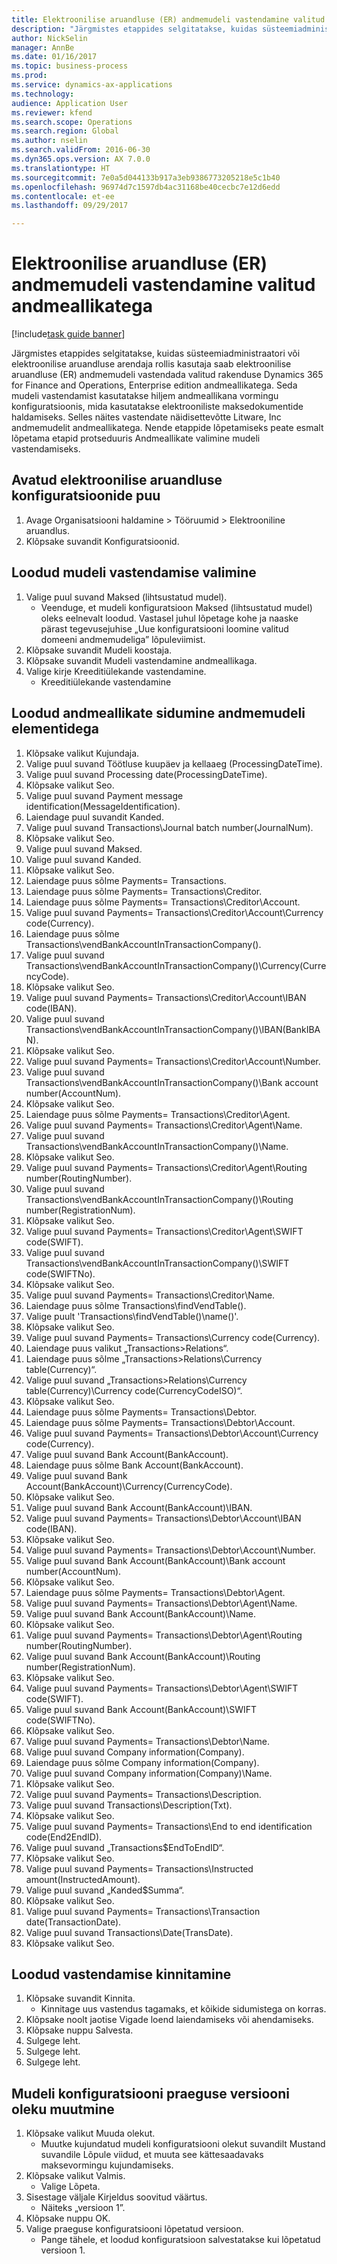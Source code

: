 ```yaml
--- 
title: Elektroonilise aruandluse (ER) andmemudeli vastendamine valitud andmeallikatega
description: "Järgmistes etappides selgitatakse, kuidas süsteemiadministraatori või elektroonilise aruandluse arendaja rollis kasutaja saab elektroonilise aruandluse (ER) andmemudeli vastendada valitud rakenduse Dynamics 365 for Finance and Operations, Enterprise edition andmeallikatega."
author: NickSelin
manager: AnnBe
ms.date: 01/16/2017
ms.topic: business-process
ms.prod: 
ms.service: dynamics-ax-applications
ms.technology: 
audience: Application User
ms.reviewer: kfend
ms.search.scope: Operations
ms.search.region: Global
ms.author: nselin
ms.search.validFrom: 2016-06-30
ms.dyn365.ops.version: AX 7.0.0
ms.translationtype: HT
ms.sourcegitcommit: 7e0a5d044133b917a3eb9386773205218e5c1b40
ms.openlocfilehash: 96974d7c1597db4ac31168be40cecbc7e12d6edd
ms.contentlocale: et-ee
ms.lasthandoff: 09/29/2017

---
```

# <a name="map-a-data-model-to-selected-data-sources-for-electronic-reporting-er"></a>Elektroonilise aruandluse (ER) andmemudeli vastendamine valitud andmeallikatega

[!include[task guide banner](../../includes/task-guide-banner.md)]

Järgmistes etappides selgitatakse, kuidas süsteemiadministraatori või elektroonilise aruandluse arendaja rollis kasutaja saab elektroonilise aruandluse (ER) andmemudeli vastendada valitud rakenduse Dynamics 365 for Finance and Operations, Enterprise edition andmeallikatega. Seda mudeli vastendamist kasutatakse hiljem andmeallikana vormingu konfiguratsioonis, mida kasutatakse elektrooniliste maksedokumentide haldamiseks. Selles näites vastendate näidisettevõtte Litware, Inc andmemudelit andmeallikatega. Nende etappide lõpetamiseks peate esmalt lõpetama etapid protseduuris Andmeallikate valimine mudeli vastendamiseks.


## <a name="open-er-configurations-tree"></a>Avatud elektroonilise aruandluse konfiguratsioonide puu
1. Avage Organisatsiooni haldamine > Tööruumid > Elektrooniline aruandlus.
2. Klõpsake suvandit Konfiguratsioonid.

## <a name="select-created-model-mapping"></a>Loodud mudeli vastendamise valimine
1. Valige puul suvand Maksed (lihtsustatud mudel).
    * Veenduge, et mudeli konfiguratsioon Maksed (lihtsustatud mudel) oleks eelnevalt loodud. Vastasel juhul lõpetage kohe ja naaske pärast tegevusejuhise „Uue konfiguratsiooni loomine valitud domeeni andmemudeliga” lõpuleviimist.  
2. Klõpsake suvandit Mudeli koostaja.
3. Klõpsake suvandit Mudeli vastendamine andmeallikaga.
4. Valige kirje Kreeditiülekande vastendamine.
    * Kreeditiülekande vastendamine  

## <a name="bind-created-data-sources-to-data-model-elements"></a>Loodud andmeallikate sidumine andmemudeli elementidega
1. Klõpsake valikut Kujundaja.
2. Valige puul suvand Töötluse kuupäev ja kellaaeg (ProcessingDateTime).
3. Valige puul suvand Processing date(ProcessingDateTime).
4. Klõpsake valikut Seo.
5. Valige puul suvand Payment message identification(MessageIdentification).
6. Laiendage puul suvandit Kanded.
7. Valige puul suvand Transactions\Journal batch number(JournalNum).
8. Klõpsake valikut Seo.
9. Valige puul suvand Maksed.
10. Valige puul suvand Kanded.
11. Klõpsake valikut Seo.
12. Laiendage puus sõlme Payments= Transactions.
13. Laiendage puus sõlme Payments= Transactions\Creditor.
14. Laiendage puus sõlme Payments= Transactions\Creditor\Account.
15. Valige puul suvand Payments= Transactions\Creditor\Account\Currency code(Currency).
16. Laiendage puus sõlme Transactions\vendBankAccountInTransactionCompany().
17. Valige puul suvand Transactions\vendBankAccountInTransactionCompany()\Currency(CurrencyCode).
18. Klõpsake valikut Seo.
19. Valige puul suvand Payments= Transactions\Creditor\Account\IBAN code(IBAN).
20. Valige puul suvand Transactions\vendBankAccountInTransactionCompany()\IBAN(BankIBAN).
21. Klõpsake valikut Seo.
22. Valige puul suvand Payments= Transactions\Creditor\Account\Number.
23. Valige puul suvand Transactions\vendBankAccountInTransactionCompany()\Bank account number(AccountNum).
24. Klõpsake valikut Seo.
25. Laiendage puus sõlme Payments= Transactions\Creditor\Agent.
26. Valige puul suvand Payments= Transactions\Creditor\Agent\Name.
27. Valige puul suvand Transactions\vendBankAccountInTransactionCompany()\Name.
28. Klõpsake valikut Seo.
29. Valige puul suvand Payments= Transactions\Creditor\Agent\Routing number(RoutingNumber).
30. Valige puul suvand Transactions\vendBankAccountInTransactionCompany()\Routing number(RegistrationNum).
31. Klõpsake valikut Seo.
32. Valige puul suvand Payments= Transactions\Creditor\Agent\SWIFT code(SWIFT).
33. Valige puul suvand Transactions\vendBankAccountInTransactionCompany()\SWIFT code(SWIFTNo).
34. Klõpsake valikut Seo.
35. Valige puul suvand Payments= Transactions\Creditor\Name.
36. Laiendage puus sõlme Transactions\findVendTable().
37. Valige puult 'Transactions\findVendTable()\name()'.
38. Klõpsake valikut Seo.
39. Valige puul suvand Payments= Transactions\Currency code(Currency).
40. Laiendage puus valikut „Transactions\>Relations“.
41. Laiendage puus sõlme „Transactions\>Relations\Currency table(Currency)“.
42. Valige puul suvand „Transactions\>Relations\Currency table(Currency)\Currency code(CurrencyCodeISO)“.
43. Klõpsake valikut Seo.
44. Laiendage puus sõlme Payments= Transactions\Debtor.
45. Laiendage puus sõlme Payments= Transactions\Debtor\Account.
46. Valige puul suvand Payments= Transactions\Debtor\Account\Currency code(Currency).
47. Valige puul suvand Bank Account(BankAccount).
48. Laiendage puus sõlme Bank Account(BankAccount).
49. Valige puul suvand Bank Account(BankAccount)\Currency(CurrencyCode).
50. Klõpsake valikut Seo.
51. Valige puul suvand Bank Account(BankAccount)\IBAN.
52. Valige puul suvand Payments= Transactions\Debtor\Account\IBAN code(IBAN).
53. Klõpsake valikut Seo.
54. Valige puul suvand Payments= Transactions\Debtor\Account\Number.
55. Valige puul suvand Bank Account(BankAccount)\Bank account number(AccountNum).
56. Klõpsake valikut Seo.
57. Laiendage puus sõlme Payments= Transactions\Debtor\Agent.
58. Valige puul suvand Payments= Transactions\Debtor\Agent\Name.
59. Valige puul suvand Bank Account(BankAccount)\Name.
60. Klõpsake valikut Seo.
61. Valige puul suvand Payments= Transactions\Debtor\Agent\Routing number(RoutingNumber).
62. Valige puul suvand Bank Account(BankAccount)\Routing number(RegistrationNum).
63. Klõpsake valikut Seo.
64. Valige puul suvand Payments= Transactions\Debtor\Agent\SWIFT code(SWIFT).
65. Valige puul suvand Bank Account(BankAccount)\SWIFT code(SWIFTNo).
66. Klõpsake valikut Seo.
67. Valige puul suvand Payments= Transactions\Debtor\Name.
68. Valige puul suvand Company information(Company).
69. Laiendage puus sõlme Company information(Company).
70. Valige puul suvand Company information(Company)\Name.
71. Klõpsake valikut Seo.
72. Valige puul suvand Payments= Transactions\Description.
73. Valige puul suvand Transactions\Description(Txt).
74. Klõpsake valikut Seo.
75. Valige puul suvand Payments= Transactions\End to end identification code(End2EndID).
76. Valige puul suvand „Transactions\$EndToEndID“.
77. Klõpsake valikut Seo.
78. Valige puul suvand Payments= Transactions\Instructed amount(InstructedAmount).
79. Valige puul suvand „Kanded\$Summa“.
80. Klõpsake valikut Seo.
81. Valige puul suvand Payments= Transactions\Transaction date(TransactionDate).
82. Valige puul suvand Transactions\Date(TransDate).
83. Klõpsake valikut Seo.

## <a name="validate-created-mapping"></a>Loodud vastendamise kinnitamine
1. Klõpsake suvandit Kinnita.
    * Kinnitage uus vastendus tagamaks, et kõikide sidumistega on korras.  
2. Klõpsake noolt jaotise Vigade loend laiendamiseks või ahendamiseks.
3. Klõpsake nuppu Salvesta.
4. Sulgege leht.
5. Sulgege leht.
6. Sulgege leht.

## <a name="change-the-status-of-the-current-version-of-model-configuration"></a>Mudeli konfiguratsiooni praeguse versiooni oleku muutmine
1. Klõpsake valikut Muuda olekut.
    * Muutke kujundatud mudeli konfiguratsiooni olekut suvandilt Mustand suvandile Lõpule viidud, et muuta see kättesaadavaks maksevormingu kujundamiseks.  
2. Klõpsake valikut Valmis.
    * Valige Lõpeta.  
3. Sisestage väljale Kirjeldus soovitud väärtus.
    * Näiteks „versioon 1”.  
4. Klõpsake nuppu OK.
5. Valige praeguse konfiguratsiooni lõpetatud versioon.
    * Pange tähele, et loodud konfiguratsioon salvestatakse kui lõpetatud versioon 1.  



